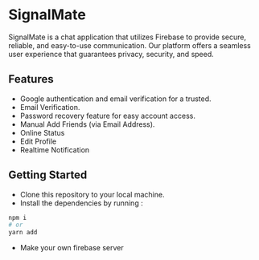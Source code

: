 # **SignalMate**

SignalMate is a chat application that utilizes Firebase to provide secure, reliable, and easy-to-use communication. Our platform offers a seamless user experience that guarantees privacy, security, and speed.

## **Features**  

- Google authentication and email verification for a trusted.
- Email Verification.
- Password recovery feature for easy account access.
- Manual Add Friends (via Email Address).
- Online Status
- Edit Profile
- Realtime Notification

## **Getting Started**

- Clone this repository to your local machine.
- Install the dependencies by running :

```bash
npm i
# or
yarn add
```

- Make your own firebase server
